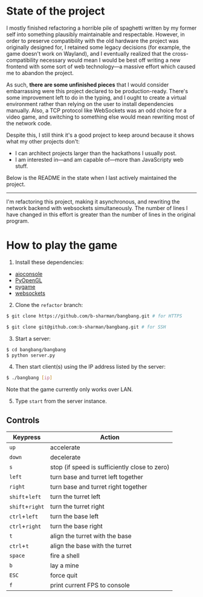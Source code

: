 # State of the project
I mostly finished refactoring a horrible pile of spaghetti written by my former self into something plausibly maintainable and respectable. However, in order to preserve compatibility with the old hardware the project was originally designed for, I retained some legacy decisions (for example, the game doesn't work on Wayland), and I eventually realized that the cross-compatibility necessary would mean I would be best off writing a new frontend with some sort of web technology—a massive effort which caused me to abandon the project.

As such, **there are some unfinished pieces** that I would consider embarrassing were this project declared to be production-ready. There's some improvement left to do in the typing, and I ought to create a virtual environment rather than relying on the user to install dependencies manually. Also, a TCP protocol like WebSockets was an odd choice for a video game, and switching to something else would mean rewriting most of the network code.

Despite this, I still think it's a good project to keep around because it shows what my other projects don't:
- I can architect projects larger than the hackathons I usually post.
- I am interested in—and am capable of—more than JavaScripty web stuff.

Below is the README in the state when I last actively maintained the project.

---

I'm refactoring this project, making it asynchronous, and rewriting the network backend with websockets simultaneously. The number of lines I have changed in this effort is greater than the number of lines in the original program.

# How to play the game

1. Install these dependencies:
* [aioconsole](https://aioconsole.readthedocs.io/en/latest/)
* [PyOpenGL](https://pyopengl.sourceforge.net/)
* [pygame](https://www.pygame.org/news)
* [websockets](https://websockets.readthedocs.io/en/stable/)

2. Clone the `refactor` branch:
```sh
$ git clone https://github.com/b-sharman/bangbang.git # for HTTPS
```
```sh
$ git clone git@github.com:b-sharman/bangbang.git # for SSH
```

3. Start a server:
```sh
$ cd bangbang/bangbang
$ python server.py
```

4. Then start client(s) using the IP address listed by the server:
```sh
$ ./bangbang [ip]
```
Note that the game currently only works over LAN.

5. Type `start` from the server instance.

## Controls

|Keypress|Action|
|-|-|
|`up`|accelerate|
|`down`|decelerate|
|`s`|stop (if speed is sufficiently close to zero)|
|`left`|turn base and turret left together|
|`right`|turn base and turret right together|
|`shift`+`left`|turn the turret left|
|`shift`+`right`|turn the turret right|
|`ctrl`+`left`|turn the base left|
|`ctrl`+`right`|turn the base right|
|`t`|align the turret with the base|
|`ctrl`+`t`|align the base with the turret|
|`space`|fire a shell|
|`b`|lay a mine|
|`ESC`|force quit|
|`f`|print current FPS to console|
